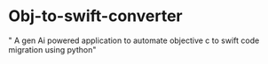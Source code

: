 # Obj-to-swift-converter
" A gen Ai powered application to automate objective c to swift code migration using python"
